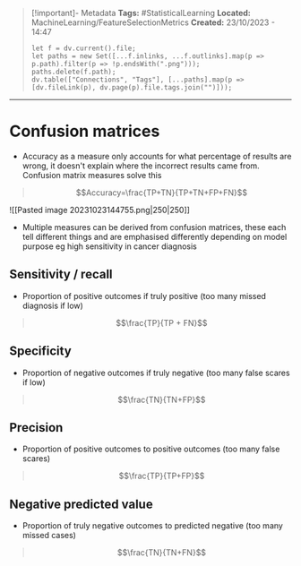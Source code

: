 > [!important]- Metadata
> **Tags:** #StatisticalLearning 
> **Located:** MachineLearning/FeatureSelectionMetrics
> **Created:** 23/10/2023 - 14:47
> ```dataviewjs
> let f = dv.current().file;
> let paths = new Set([...f.inlinks, ...f.outlinks].map(p => p.path).filter(p => !p.endsWith(".png")));
> paths.delete(f.path);
> dv.table(["Connections", "Tags"], [...paths].map(p => [dv.fileLink(p), dv.page(p).file.tags.join("")]));
> ```

___
# Confusion matrices
- Accuracy as a measure only accounts for what percentage of results are wrong, it doesn't explain where the incorrect results came from. Confusion matrix measures solve this 

>$$Accuracy=\frac{TP+TN}{TP+TN+FP+FN}$$

![[Pasted image 20231023144755.png|250|250]]


- Multiple measures can be derived from confusion matrices, these each tell different things and are emphasised differently depending on model purpose eg high sensitivity  in cancer diagnosis

## Sensitivity / recall
- Proportion of positive outcomes if truly positive (too many missed diagnosis if low)

>$$\frac{TP}{TP + FN}$$

## Specificity
- Proportion of negative outcomes if truly negative (too many false scares if low)

>$$\frac{TN}{TN+FP}$$

## Precision
- Proportion of positive outcomes to positive outcomes (too many false scares)

>$$\frac{TP}{TP+FP}$$

## Negative predicted value 
- Proportion of truly negative outcomes to predicted negative (too many missed cases)
>$$\frac{TN}{TN+FN}$$